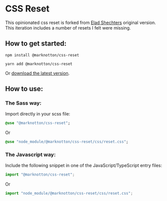 
# CSS Reset

This opinionated css reset is forked from [Elad Shechters](https://elad2412.github.io/the-new-css-reset/)  original version. This iteration includes a number of resets I felt were missing.

## How to get started:

```
npm install @marknotton/css-reset
```
```
yarn add @marknotton/css-reset
```

Or [download the latest version](https://raw.githubusercontent.com/marknotton/css-reset/main/css/reset.css).

## How to use:

### The Sass way:

Import directly in your scss file:
```sass
@use "@marknotton/css-reset";
```
Or
```sass
@use "node_module/@marknotton/css-reset/css/reset.css";
```

### The Javascript way:

Include the following snippet in one of the JavaScript/TypeScript entry files:
```js
import "@marknotton/css-reset";
```
Or
```js
import "node_module/@marknotton/css-reset/css/reset.css";
```
